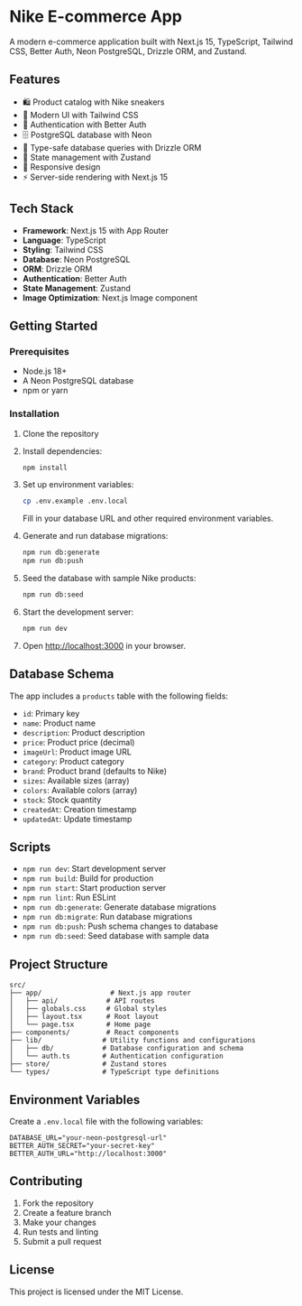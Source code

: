# Nike E-commerce App

A modern e-commerce application built with Next.js 15, TypeScript, Tailwind CSS, Better Auth, Neon PostgreSQL, Drizzle ORM, and Zustand.

## Features

- 🛍️ Product catalog with Nike sneakers
- 🎨 Modern UI with Tailwind CSS
- 🔐 Authentication with Better Auth
- 🗄️ PostgreSQL database with Neon
- 🔄 Type-safe database queries with Drizzle ORM
- 🏪 State management with Zustand
- 📱 Responsive design
- ⚡ Server-side rendering with Next.js 15

## Tech Stack

- **Framework**: Next.js 15 with App Router
- **Language**: TypeScript
- **Styling**: Tailwind CSS
- **Database**: Neon PostgreSQL
- **ORM**: Drizzle ORM
- **Authentication**: Better Auth
- **State Management**: Zustand
- **Image Optimization**: Next.js Image component

## Getting Started

### Prerequisites

- Node.js 18+ 
- A Neon PostgreSQL database
- npm or yarn

### Installation

1. Clone the repository
2. Install dependencies:
   ```bash
   npm install
   ```

3. Set up environment variables:
   ```bash
   cp .env.example .env.local
   ```
   Fill in your database URL and other required environment variables.

4. Generate and run database migrations:
   ```bash
   npm run db:generate
   npm run db:push
   ```

5. Seed the database with sample Nike products:
   ```bash
   npm run db:seed
   ```

6. Start the development server:
   ```bash
   npm run dev
   ```

7. Open [http://localhost:3000](http://localhost:3000) in your browser.

## Database Schema

The app includes a `products` table with the following fields:
- `id`: Primary key
- `name`: Product name
- `description`: Product description
- `price`: Product price (decimal)
- `imageUrl`: Product image URL
- `category`: Product category
- `brand`: Product brand (defaults to Nike)
- `sizes`: Available sizes (array)
- `colors`: Available colors (array)
- `stock`: Stock quantity
- `createdAt`: Creation timestamp
- `updatedAt`: Update timestamp

## Scripts

- `npm run dev`: Start development server
- `npm run build`: Build for production
- `npm run start`: Start production server
- `npm run lint`: Run ESLint
- `npm run db:generate`: Generate database migrations
- `npm run db:migrate`: Run database migrations
- `npm run db:push`: Push schema changes to database
- `npm run db:seed`: Seed database with sample data

## Project Structure

```
src/
├── app/                 # Next.js app router
│   ├── api/            # API routes
│   ├── globals.css     # Global styles
│   ├── layout.tsx      # Root layout
│   └── page.tsx        # Home page
├── components/         # React components
├── lib/               # Utility functions and configurations
│   ├── db/            # Database configuration and schema
│   └── auth.ts        # Authentication configuration
├── store/             # Zustand stores
└── types/             # TypeScript type definitions
```

## Environment Variables

Create a `.env.local` file with the following variables:

```env
DATABASE_URL="your-neon-postgresql-url"
BETTER_AUTH_SECRET="your-secret-key"
BETTER_AUTH_URL="http://localhost:3000"
```

## Contributing

1. Fork the repository
2. Create a feature branch
3. Make your changes
4. Run tests and linting
5. Submit a pull request

## License

This project is licensed under the MIT License.